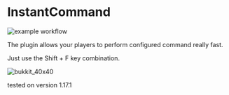 ﻿# InstantCommand
 ![example workflow](https://github.com/github/docs/actions/workflows/main.yml/badge.svg)

The plugin allows your players to perform configured command really fast.

Just use the Shift + F key combination.

![bukkit_40x40](https://user-images.githubusercontent.com/64419373/131547298-58c2edb4-0793-4459-8445-a165d825aa42.png)

tested on version 1.17.1
